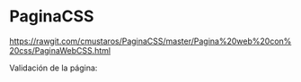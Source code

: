 # PaginaCSS

https://rawgit.com/cmustaros/PaginaCSS/master/Pagina%20web%20con%20css/PaginaWebCSS.html

Validación de la página: 

